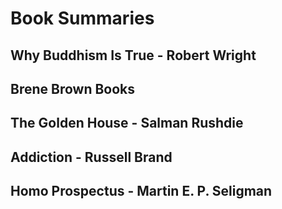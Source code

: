 # Book Summaries
## Why Buddhism Is True - Robert Wright
## Brene Brown Books
## The Golden House - Salman Rushdie
## Addiction - Russell Brand
## Homo Prospectus - Martin E. P. Seligman